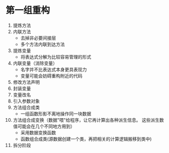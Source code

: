 # 第一组重构
1. 提炼方法
2. 内联方法
   - 去掉非必要间接层
   - 多个方法内联到达方法
3. 提炼变量
   - 将表达式分解为比较容易管理的形式
4. 内联变量（消除变量）
   - 名字并不比表达式本身更具表现力
   - 变量可能会妨碍重构附近的代码
5. 修改方法声明
6. 封装变量
7. 变量改名
8. 引入参数对象
9. 方法组合成类
   - 一组函数形影不离地操作同一块数据
10. 方法组合成变换（数据"喂"给程序，让它再计算出各种派生信息。 这些派生数值可能会在几个不同地方用到）
    - 采用数据变换函数
    - 函数组合成类(源数据创建一个类，再把相关的计算逻辑搬移到类中)
11. 拆分阶段

